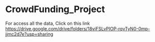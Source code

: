 # CrowdFunding_Project
For access all the data, Click on this link
https://drive.google.com/drive/folders/18viFSLvPIOP-rqvTyN0-0mp-jjmc2d7e?usp=sharing
